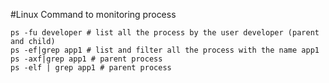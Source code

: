 #Linux Command to monitoring process
```
ps -fu developer # list all the process by the user developer (parent and child)
ps -ef|grep app1 # list and filter all the process with the name app1
ps -axf|grep app1 # parent process
ps -elf | grep app1 # parent process
```
